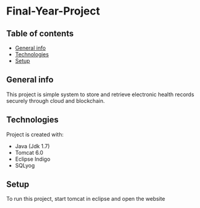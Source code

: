 # Final-Year-Project
## Table of contents
* [General info](#general-info)
* [Technologies](#technologies)
* [Setup](#setup)

## General info
This project is simple system to store and retrieve electronic health records securely through cloud and blockchain.
	
## Technologies
Project is created with:
* Java (Jdk 1.7)
* Tomcat 6.0
* Eclipse Indigo
* SQLyog
	
## Setup
To run this project, start tomcat in eclipse and open the website
